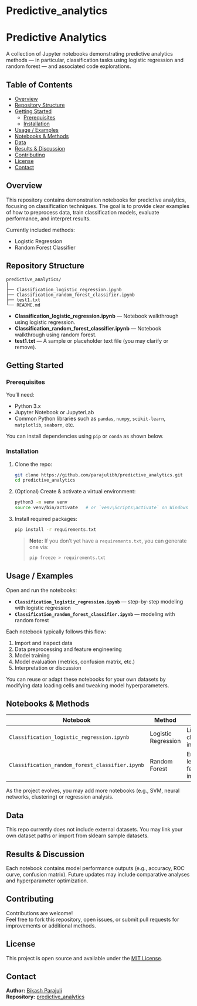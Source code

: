 # Predictive_analytics
# Predictive Analytics

A collection of Jupyter notebooks demonstrating predictive analytics methods — in particular, classification tasks using logistic regression and random forest — and associated code explorations.

## Table of Contents

- [Overview](#overview)  
- [Repository Structure](#repository-structure)  
- [Getting Started](#getting-started)  
  - [Prerequisites](#prerequisites)  
  - [Installation](#installation)  
- [Usage / Examples](#usage--examples)  
- [Notebooks & Methods](#notebooks--methods)  
- [Data](#data)  
- [Results & Discussion](#results--discussion)  
- [Contributing](#contributing)  
- [License](#license)  
- [Contact](#contact)

## Overview

This repository contains demonstration notebooks for predictive analytics, focusing on classification techniques. The goal is to provide clear examples of how to preprocess data, train classification models, evaluate performance, and interpret results.

Currently included methods:

- Logistic Regression  
- Random Forest Classifier  

## Repository Structure

```
predictive_analytics/
│
├── Classification_logistic_regression.ipynb  
├── Classification_random_forest_classifier.ipynb  
├── test1.txt  
└── README.md  
```

- **Classification_logistic_regression.ipynb** — Notebook walkthrough using logistic regression.  
- **Classification_random_forest_classifier.ipynb** — Notebook walkthrough using random forest.  
- **test1.txt** — A sample or placeholder text file (you may clarify or remove).  

## Getting Started

### Prerequisites

You’ll need:

- Python 3.x  
- Jupyter Notebook or JupyterLab  
- Common Python libraries such as `pandas`, `numpy`, `scikit-learn`, `matplotlib`, `seaborn`, etc.

You can install dependencies using `pip` or `conda` as shown below.

### Installation

1. Clone the repo:

   ```bash
   git clone https://github.com/parajulibh/predictive_analytics.git
   cd predictive_analytics
   ```

2. (Optional) Create & activate a virtual environment:

   ```bash
   python3 -m venv venv
   source venv/bin/activate   # or `venv\Scripts\activate` on Windows
   ```

3. Install required packages:

   ```bash
   pip install -r requirements.txt
   ```

   > **Note:** If you don’t yet have a `requirements.txt`, you can generate one via:  
   > ```bash
   > pip freeze > requirements.txt
   > ```

## Usage / Examples

Open and run the notebooks:

- **`Classification_logistic_regression.ipynb`** — step-by-step modeling with logistic regression  
- **`Classification_random_forest_classifier.ipynb`** — modeling with random forest  

Each notebook typically follows this flow:

1. Import and inspect data  
2. Data preprocessing and feature engineering  
3. Model training  
4. Model evaluation (metrics, confusion matrix, etc.)  
5. Interpretation or discussion  

You can reuse or adapt these notebooks for your own datasets by modifying data loading cells and tweaking model hyperparameters.

## Notebooks & Methods

| Notebook | Method | Key Focus |
|----------|--------|-----------|
| `Classification_logistic_regression.ipynb` | Logistic Regression | Linear classification, interpretability |
| `Classification_random_forest_classifier.ipynb` | Random Forest | Ensemble learning, feature importance |

As the project evolves, you may add more notebooks (e.g., SVM, neural networks, clustering) or regression analysis.

## Data

This repo currently does not include external datasets. You may link your own dataset paths or import from sklearn sample datasets.

## Results & Discussion

Each notebook contains model performance outputs (e.g., accuracy, ROC curve, confusion matrix). Future updates may include comparative analyses and hyperparameter optimization.

## Contributing

Contributions are welcome!  
Feel free to fork this repository, open issues, or submit pull requests for improvements or additional methods.

## License

This project is open source and available under the [MIT License](LICENSE).

## Contact

**Author:** [Bikash Parajuli](https://github.com/parajulibh)  
**Repository:** [predictive_analytics](https://github.com/parajulibh/predictive_analytics)
